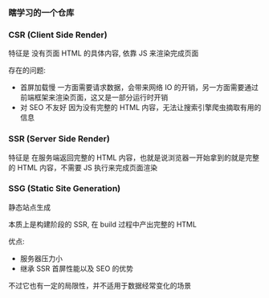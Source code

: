 ### 瞎学习的一个仓库

### CSR (Client Side Render)

特征是 没有页面 HTML 的具体内容, 依靠 JS 来渲染完成页面

存在的问题:

- 首屏加载慢 一方面需要请求数据，会带来网络 IO 的开销，另一方面需要通过前端框架来渲染页面，这又是一部分运行时开销
- 对 SEO 不友好 因为没有完整的 HTML 内容，无法让搜索引擎爬虫摘取有用的信息

### SSR (Server Side Render)

特征是 在服务端返回完整的 HTML 内容，也就是说浏览器一开始拿到的就是完整的 HTML 内容，不需要 JS 执行来完成页面渲染

### SSG (Static Site Generation)

静态站点生成

本质上是构建阶段的 SSR, 在 build 过程中产出完整的 HTML

优点:

- 服务器压力小
- 继承 SSR 首屏性能以及 SEO 的优势

不过它也有一定的局限性，并不适用于数据经常变化的场景

